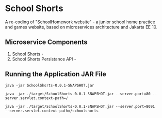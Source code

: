 # School Shorts
A re-coding of "SchoolHomework website" - a junior school home practice and games website, based on microservices architecture and Jakarta EE 10.

## Microservice Components
1. School Shorts - 
2. School Shorts Persistance API -

## Running the Application JAR File
```
java -jar SchoolShorts-0.0.1-SNAPSHOT.jar

java -jar ./target/SchoolShorts-0.0.1-SNAPSHOT.jar --server.port=80 --server.servlet.context-path=/

java -jar ./target/SchoolShorts-0.0.1-SNAPSHOT.jar --server.port=8091 --server.servlet.context-path=/schoolshorts
```
